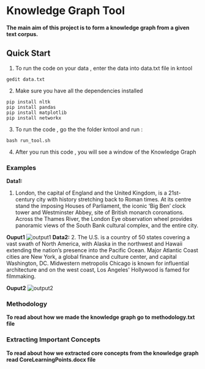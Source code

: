 #                                   Knowledge Graph Tool
**The main aim of this project is to form a knowledge graph from a given text corpus.**

## Quick Start
1. To run the code on your data , enter the data into data.txt file in kntool
```
gedit data.txt
```
2. Make sure you have all the dependencies installed
```
pip install nltk
pip install pandas
pip install matplotlib
pip install networkx
```
3. To run the code , go the the folder kntool and run :

```
bash run_tool.sh
```
4. After you run this code , you will see a window of the Knowledge Graph


### Examples
**Data1:**
1. London, the capital of England and the United Kingdom, is a 21st-century city with history stretching back to Roman times. At its centre stand the imposing Houses of Parliament, the iconic ‘Big Ben’ clock tower and Westminster Abbey, site of British monarch coronations. Across the Thames River, the London Eye observation wheel provides panoramic views of the South Bank cultural complex, and the entire city.

**Ouput1**
![output1](https://github.com/mananmadan/Ontology-Based-Concept-Similarity/blob/master/kntool/output_london.png)
**Data2:**
2. The U.S. is a country of 50 states covering a vast swath of North America, with Alaska in the northwest and Hawaii extending the nation’s presence into the Pacific Ocean. Major Atlantic Coast cities are New York, a global finance and culture center, and capital Washington, DC. Midwestern metropolis Chicago is known for influential architecture and on the west coast, Los Angeles' Hollywood is famed for filmmaking.

**Ouput2**
![output2](https://github.com/mananmadan/Ontology-Based-Concept-Similarity/blob/master/kntool/output_US.png)

### Methodology
**To read about how we made the knowledge graph go to methodology.txt file**

### Extracting Important Concepts
**To read about how we extracted core concepts from the knowledge graph read CoreLearningPoints.docx file**
